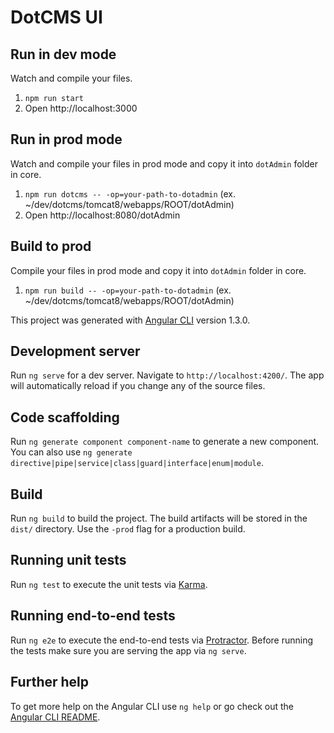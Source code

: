 # DotCMS UI

## Run in dev mode
Watch and compile your files.

1. ```npm run start```
2. Open http://localhost:3000

## Run in prod mode
Watch and compile your files in prod mode and copy it into ```dotAdmin``` folder in core.

1. ```npm run dotcms -- -op=your-path-to-dotadmin``` (ex. ~/dev/dotcms/tomcat8/webapps/ROOT/dotAdmin)
2. Open http://localhost:8080/dotAdmin

## Build to prod
Compile your files in prod mode and copy it into ```dotAdmin``` folder in core.

1. ```npm run build -- -op=your-path-to-dotadmin``` (ex. ~/dev/dotcms/tomcat8/webapps/ROOT/dotAdmin)

This project was generated with [Angular CLI](https://github.com/angular/angular-cli) version 1.3.0.

## Development server

Run `ng serve` for a dev server. Navigate to `http://localhost:4200/`. The app will automatically reload if you change any of the source files.

## Code scaffolding

Run `ng generate component component-name` to generate a new component. You can also use `ng generate directive|pipe|service|class|guard|interface|enum|module`.

## Build

Run `ng build` to build the project. The build artifacts will be stored in the `dist/` directory. Use the `-prod` flag for a production build.

## Running unit tests

Run `ng test` to execute the unit tests via [Karma](https://karma-runner.github.io).

## Running end-to-end tests

Run `ng e2e` to execute the end-to-end tests via [Protractor](http://www.protractortest.org/).
Before running the tests make sure you are serving the app via `ng serve`.

## Further help

To get more help on the Angular CLI use `ng help` or go check out the [Angular CLI README](https://github.com/angular/angular-cli/blob/master/README.md).
